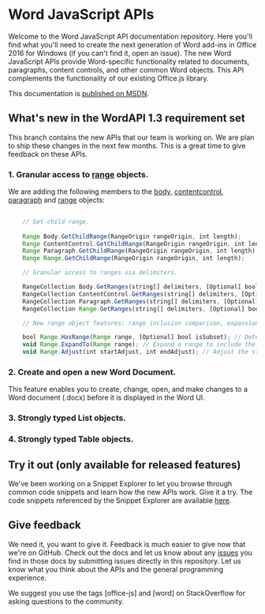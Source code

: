 # Word JavaScript APIs

Welcome to the Word JavaScript API documentation repository. Here you'll find what you'll need to create the next generation of Word add-ins in Office 2016 for Windows (if you can't find it, open an issue). The new Word JavaScript APIs provide Word-specific functionality related to documents, paragraphs, content controls, and other common Word objects. This API complements the functionality of our existing Office.js library. 

This documentation is [published on MSDN](https://msdn.microsoft.com/EN-US/library/office/mt616496.aspx). 

## What's new in the WordAPI 1.3 requirement set
This branch contains the new APIs that our team is working on. We are plan to ship these changes in the next few months. This is a great time to give feedback on these APIs.

### 1. Granular access to [range](/word/word-add-ins-javascript-reference/range.md) objects. 

We are adding the following members to the [body](/word/word-add-ins-javascript-reference/body.md), [contentcontrol](/word/word-add-ins-javascript-reference/contentcontrol.md), [paragraph](/word/word-add-ins-javascript-reference/paragraph.md) and [range](/word/word-add-ins-javascript-reference/range.md) objects:

```js
    
    // Get child range.
         
	Range Body.GetChildRange(RangeOrigin rangeOrigin, int length);
	Range ContentControl.GetChildRange(RangeOrigin rangeOrigin, int length);
	Range Paragraph.GetChildRange(RangeOrigin rangeOrigin, int length);
	Range Range.GetChildRange(RangeOrigin rangeOrigin, int length);

    // Granular access to ranges via delimiters.

	RangeCollection Body.GetRanges(string[] delimiters, [Optional] bool excludeDelimiter, [Optional] bool trimSpace, [Optional] bool excludeHiddenChars);
	RangeCollection ContentControl.GetRanges(string[] delimiters, [Optional] bool excludeDelimiter, [Optional] bool trimSpace, [Optional] bool excludeEop, [Optional] bool within);
	RangeCollection Paragraph.GetRanges(string[] delimiters, [Optional] bool excludeDelimiter, [Optional] bool trimSpace);
	RangeCollection Range.GetRanges(string[] delimiters, [Optional] bool excludeDelimiter, [Optional] bool trimSpace, [Optional] bool excludeHiddenChars, [Optional] bool within);

    // New range object features: range inclusion comparison, expansion, and range boundary adjustments.

	bool Range.HasRange(Range range, [Optional] bool isSubset); // Determine whether a range includes another range.
	void Range.ExpandTo(Range range); // Expand a range to include the bounds of another range.
	void Range.Adjust(int startAdjust, int endAdjust); // Adjust the start and end of the range by the specified number of characters. 

```


### 2. Create and open a new Word Document. 

This feature enables you to create, change, open, and make changes to a Word document (.docx) before it is displayed in the Word UI.

### 3. Strongly typed List objects.

### 4. Strongly typed Table objects.

## Try it out (only available for released features)

We've been working on a Snippet Explorer to let you browse through common code snippets and learn how the new APIs work. Give it a try. The code snippets referenced by the Snippet Explorer are available [here](https://officesnippetexplorer.azurewebsites.net/#/snippets/word). 

## Give feedback

We need it, you want to give it. Feedback is much easier to give now that we're on GitHub. Check out the docs and let us know about any [issues](https://github.com/OfficeDev/office-js-docs/issues) you find in those docs by submitting issues directly in this repository. Let us know what you think about the APIs and the general programming experience. 

We suggest you use the tags [office-js] and [word] on StackOverflow for asking questions to the community.
